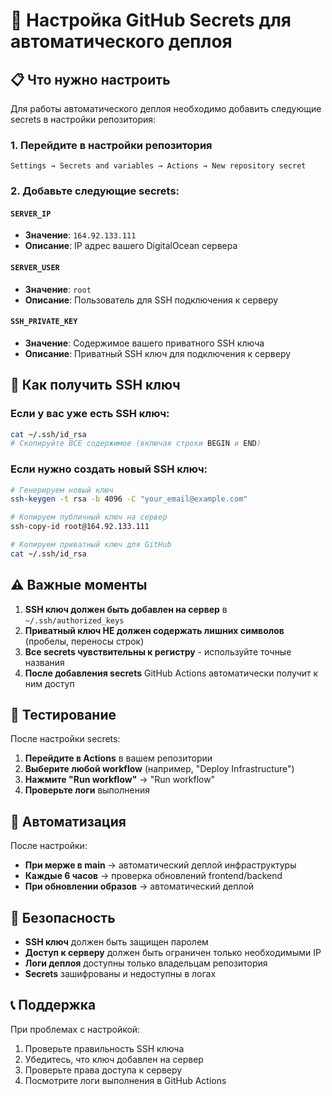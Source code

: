 # 🔐 Настройка GitHub Secrets для автоматического деплоя

## 📋 Что нужно настроить

Для работы автоматического деплоя необходимо добавить следующие secrets в настройки репозитория:

### 1. Перейдите в настройки репозитория

```
Settings → Secrets and variables → Actions → New repository secret
```

### 2. Добавьте следующие secrets:

#### `SERVER_IP`

- **Значение**: `164.92.133.111`
- **Описание**: IP адрес вашего DigitalOcean сервера

#### `SERVER_USER`

- **Значение**: `root`
- **Описание**: Пользователь для SSH подключения к серверу

#### `SSH_PRIVATE_KEY`

- **Значение**: Содержимое вашего приватного SSH ключа
- **Описание**: Приватный SSH ключ для подключения к серверу

## 🔑 Как получить SSH ключ

### Если у вас уже есть SSH ключ:

```bash
cat ~/.ssh/id_rsa
# Скопируйте ВСЕ содержимое (включая строки BEGIN и END)
```

### Если нужно создать новый SSH ключ:

```bash
# Генерируем новый ключ
ssh-keygen -t rsa -b 4096 -C "your_email@example.com"

# Копируем публичный ключ на сервер
ssh-copy-id root@164.92.133.111

# Копируем приватный ключ для GitHub
cat ~/.ssh/id_rsa
```

## ⚠️ Важные моменты

1. **SSH ключ должен быть добавлен на сервер** в `~/.ssh/authorized_keys`
2. **Приватный ключ НЕ должен содержать лишних символов** (пробелы, переносы строк)
3. **Все secrets чувствительны к регистру** - используйте точные названия
4. **После добавления secrets** GitHub Actions автоматически получит к ним доступ

## 🧪 Тестирование

После настройки secrets:

1. **Перейдите в Actions** в вашем репозитории
2. **Выберите любой workflow** (например, "Deploy Infrastructure")
3. **Нажмите "Run workflow"** → "Run workflow"
4. **Проверьте логи** выполнения

## 🔄 Автоматизация

После настройки:

- **При мерже в main** → автоматический деплой инфраструктуры
- **Каждые 6 часов** → проверка обновлений frontend/backend
- **При обновлении образов** → автоматический деплой

## 🚨 Безопасность

- **SSH ключ** должен быть защищен паролем
- **Доступ к серверу** должен быть ограничен только необходимыми IP
- **Логи деплоя** доступны только владельцам репозитория
- **Secrets** зашифрованы и недоступны в логах

## 📞 Поддержка

При проблемах с настройкой:

1. Проверьте правильность SSH ключа
2. Убедитесь, что ключ добавлен на сервер
3. Проверьте права доступа к серверу
4. Посмотрите логи выполнения в GitHub Actions

